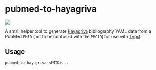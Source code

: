 # pubmed-to-hayagriva

![](https://github.com/schu/pubmed-to-hayagriva/workflows/CI/badge.svg)

A small helper tool to generate [Hayagriva](https://github.com/typst/hayagriva)
bibliography YAML data from a PubMed `PMID` (not to be confused with
the `PMCID`) for use with [Typst](https://typst.app/docs/reference/model/bibliography/).

## Usage

```
pubmed-to-hayagriva <PMID>...
```
